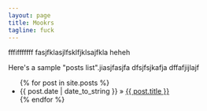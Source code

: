 ```yaml
---
layout: page
title: Mookrs
tagline: fuck
---
```


fffifffffff
fasjfklasjlfsklfjklsajfkla
heheh


Here's a sample "posts list".jiasjfasjfa
dfsjfsjkafja
dffafjijlajf
<ul class="posts">
  {% for post in site.posts %}
    <li><span>{{ post.date | date_to_string }}</span> &raquo; <a href="{{ BASE_PATH }}{{ post.url }}">{{ post.title }}</a></li>
  {% endfor %}
</ul>



